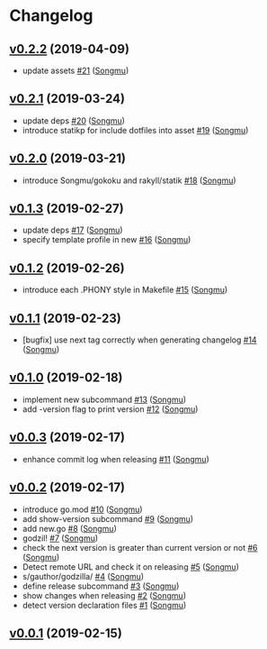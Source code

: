 # Changelog

## [v0.2.2](https://github.com/Songmu/godzil/compare/v0.2.1...v0.2.2) (2019-04-09)

* update assets [#21](https://github.com/Songmu/godzil/pull/21) ([Songmu](https://github.com/Songmu))

## [v0.2.1](https://github.com/Songmu/godzil/compare/v0.2.0...v0.2.1) (2019-03-24)

* update deps [#20](https://github.com/Songmu/godzil/pull/20) ([Songmu](https://github.com/Songmu))
* introduce statikp for include dotfiles into asset [#19](https://github.com/Songmu/godzil/pull/19) ([Songmu](https://github.com/Songmu))

## [v0.2.0](https://github.com/Songmu/godzil/compare/v0.1.3...v0.2.0) (2019-03-21)

* introduce Songmu/gokoku and rakyll/statik [#18](https://github.com/Songmu/godzil/pull/18) ([Songmu](https://github.com/Songmu))

## [v0.1.3](https://github.com/Songmu/godzil/compare/v0.1.2...v0.1.3) (2019-02-27)

* update deps [#17](https://github.com/Songmu/godzil/pull/17) ([Songmu](https://github.com/Songmu))
* specify template profile in new [#16](https://github.com/Songmu/godzil/pull/16) ([Songmu](https://github.com/Songmu))

## [v0.1.2](https://github.com/Songmu/godzil/compare/v0.1.1...v0.1.2) (2019-02-26)

* introduce each .PHONY style in Makefile [#15](https://github.com/Songmu/godzil/pull/15) ([Songmu](https://github.com/Songmu))

## [v0.1.1](https://github.com/Songmu/godzil/compare/v0.1.0...v0.1.1) (2019-02-23)

* [bugfix] use next tag correctly when generating changelog [#14](https://github.com/Songmu/godzil/pull/14) ([Songmu](https://github.com/Songmu))

## [v0.1.0](https://github.com/Songmu/godzil/compare/v0.0.3...v0.1.0) (2019-02-18)

* implement new subcommand [#13](https://github.com/Songmu/godzil/pull/13) ([Songmu](https://github.com/Songmu))
*  add -version flag to print version [#12](https://github.com/Songmu/godzil/pull/12) ([Songmu](https://github.com/Songmu))

## [v0.0.3](https://github.com/Songmu/godzil/compare/v0.0.2...v0.0.3) (2019-02-17)

* enhance commit log when releasing [#11](https://github.com/Songmu/godzil/pull/11) ([Songmu](https://github.com/Songmu))

## [v0.0.2](https://github.com/Songmu/godzil/compare/v0.0.1...v0.0.2) (2019-02-17)

* introduce go.mod [#10](https://github.com/Songmu/godzil/pull/10) ([Songmu](https://github.com/Songmu))
* add show-version subcommand [#9](https://github.com/Songmu/godzil/pull/9) ([Songmu](https://github.com/Songmu))
* add new.go [#8](https://github.com/Songmu/godzil/pull/8) ([Songmu](https://github.com/Songmu))
* godzil! [#7](https://github.com/Songmu/godzil/pull/7) ([Songmu](https://github.com/Songmu))
* check the next version is greater than current version or not [#6](https://github.com/Songmu/godzil/pull/6) ([Songmu](https://github.com/Songmu))
* Detect remote URL and check it on releasing [#5](https://github.com/Songmu/godzil/pull/5) ([Songmu](https://github.com/Songmu))
* s/gauthor/godzilla/ [#4](https://github.com/Songmu/godzil/pull/4) ([Songmu](https://github.com/Songmu))
* define release subcommand [#3](https://github.com/Songmu/godzil/pull/3) ([Songmu](https://github.com/Songmu))
* show changes when releasing [#2](https://github.com/Songmu/godzil/pull/2) ([Songmu](https://github.com/Songmu))
* detect version declaration files [#1](https://github.com/Songmu/godzil/pull/1) ([Songmu](https://github.com/Songmu))

## [v0.0.1](https://github.com/Songmu/gauthor/compare/0a300d82cbed...v0.0.1) (2019-02-15)

